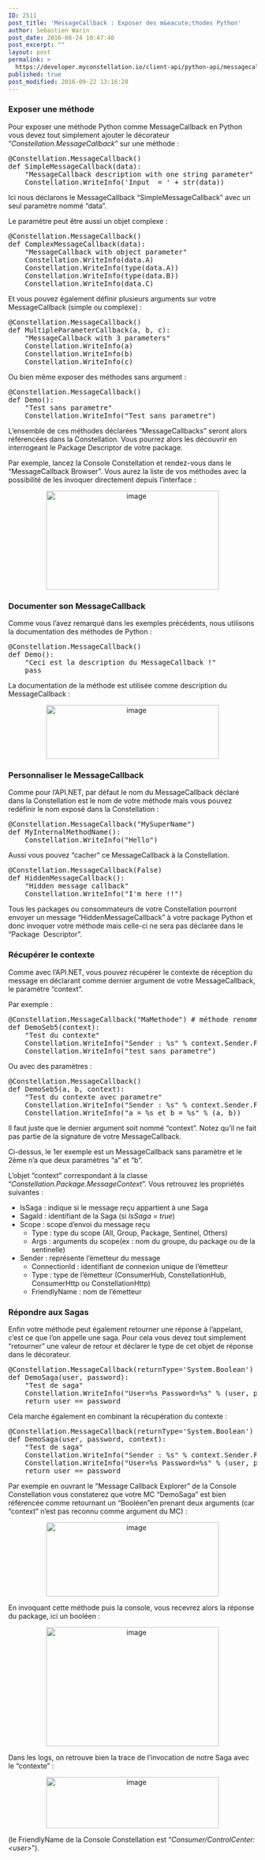 ```yaml
---
ID: 2511
post_title: 'MessageCallback : Exposer des m&eacute;thodes Python'
author: Sebastien Warin
post_date: 2016-08-24 10:47:40
post_excerpt: ""
layout: post
permalink: >
  https://developer.myconstellation.io/client-api/python-api/messagecallbacks-exposer-des-methodes-python/
published: true
post_modified: 2016-09-22 13:16:28
---
```

<h3>Exposer une méthode</h3>
Pour exposer une méthode Python comme MessageCallback en Python vous devez tout simplement ajouter le décorateur “<em>Constellation.MessageCallback</em>” sur une méthode :
<pre class="lang:python decode:true">@Constellation.MessageCallback()
def SimpleMessageCallback(data):
    "MessageCallback description with one string parameter"
    Constellation.WriteInfo('Input  = ' + str(data))</pre>
Ici nous déclarons le MessageCallback “SimpleMessageCallback” avec un seul paramètre nommé “data”.

Le paramètre peut être aussi un objet complexe :
<pre class="lang:python decode:true">@Constellation.MessageCallback()
def ComplexMessageCallback(data):
    "MessageCallback with object parameter"
    Constellation.WriteInfo(data.A)
    Constellation.WriteInfo(type(data.A))
    Constellation.WriteInfo(type(data.B))
    Constellation.WriteInfo(data.C)</pre>
Et vous pouvez également définir plusieurs arguments sur votre MessageCallback (simple ou complexe) :
<pre class="lang:python decode:true">@Constellation.MessageCallback()
def MultipleParameterCallback(a, b, c):
    "MessageCallback with 3 parameters"
    Constellation.WriteInfo(a)
    Constellation.WriteInfo(b)
    Constellation.WriteInfo(c)</pre>
Ou bien même exposer des méthodes sans argument :
<pre class="lang:python decode:true">@Constellation.MessageCallback()
def Demo():
    "Test sans parametre"
    Constellation.WriteInfo("Test sans parametre")</pre>
L’ensemble de ces méthodes déclarées “MessageCallbacks” seront alors référencées dans la Constellation. Vous pourrez alors les découvrir en interrogeant le Package Descriptor de votre package.

Par exemple, lancez la Console Constellation et rendez-vous dans le “MessageCallback Browser”. Vous aurez la liste de vos méthodes avec la possibilité de les invoquer directement depuis l’interface :
<p align="center"><a href="https://developer.myconstellation.io/wp-content/uploads/2016/08/image-71.png"><img style="background-image: none; padding-top: 0px; padding-left: 0px; display: inline; padding-right: 0px; border: 0px;" title="image" src="https://developer.myconstellation.io/wp-content/uploads/2016/08/image_thumb-60.png" alt="image" width="350" height="200" border="0" /></a></p>
<p align="center"></p>

<h3>Documenter son MessageCallback</h3>
Comme vous l’avez remarqué dans les exemples précédents, nous utilisons la documentation des méthodes de Python :
<pre class="lang:python decode:true">@Constellation.MessageCallback()
def Demo():
    "Ceci est la description du MessageCallback !"
    pass</pre>
La documentation de la méthode est utilisée comme description du MessageCallback :
<p align="center"><a href="https://developer.myconstellation.io/wp-content/uploads/2016/08/image-72.png"><img style="background-image: none; padding-top: 0px; padding-left: 0px; display: inline; padding-right: 0px; border: 0px;" title="image" src="https://developer.myconstellation.io/wp-content/uploads/2016/08/image_thumb-61.png" alt="image" width="350" height="109" border="0" /></a></p>

<h3>Personnaliser le MessageCallback</h3>
Comme pour l’API.NET, par défaut le nom du MessageCallback déclaré dans la Constellation est le nom de votre méthode mais vous pouvez redéfinir le nom exposé dans la Constellation :
<pre class="lang:python decode:true">@Constellation.MessageCallback("MySuperName")
def MyInternalMethodName():
    Constellation.WriteInfo("Hello")</pre>
Aussi vous pouvez “cacher” ce MessageCallback à la Constellation.
<pre class="lang:python decode:true">@Constellation.MessageCallback(False)
def HiddenMessageCallback():
    "Hidden message callback"
    Constellation.WriteInfo("I'm here !!")</pre>
Tous les packages ou consommateurs de votre Constellation pourront envoyer un message “HiddenMessageCallback” à votre package Python et donc invoquer votre méthode mais celle-ci ne sera pas déclarée dans le “Package  Descriptor”.
<h3>Récupérer le contexte</h3>
Comme avec l’API.NET, vous pouvez récupérer le contexte de réception du message en déclarant comme dernier argument de votre MessageCallback, le paramètre “context”.

Par exemple :
<pre class="lang:python decode:true">@Constellation.MessageCallback("MaMethode") # méthode renommée !
def DemoSeb5(context):
    "Test du contexte"
    Constellation.WriteInfo("Sender : %s" % context.Sender.FriendlyName)
    Constellation.WriteInfo("test sans parametre")</pre>
Ou avec des paramètres :
<pre class="lang:python decode:true">@Constellation.MessageCallback()
def DemoSeb5(a, b, context):
    "Test du contexte avec parametre"
    Constellation.WriteInfo("Sender : %s" % context.Sender.FriendlyName)
    Constellation.WriteInfo("a = %s et b = %s" % (a, b))</pre>
Il faut juste que le dernier argument soit nommé “context”. Notez qu’il ne fait pas partie de la signature de votre MessageCallback.

Ci-dessus, le 1er exemple est un MessageCallback sans paramètre et le 2ème n’a que deux paramètres “a” et “b”.

L’objet “context” correspondant à la classe “<em>Constellation.Package.MessageContext</em>”. Vous retrouvez les propriétés suivantes :
<ul>
 	<li>IsSaga : indique si le message reçu appartient à une Saga</li>
 	<li>SagaId : identifiant de la Saga (si <em>IsSaga = true</em>)</li>
 	<li>Scope : scope d’envoi du message reçu
<ul>
 	<li>Type : type du scope (All, Group, Package, Sentinel, Others)</li>
 	<li>Args : arguments du scope(ex : nom du groupe, du package ou de la sentinelle)</li>
</ul>
</li>
 	<li>Sender : représente l’émetteur du message
<ul>
 	<li>ConnectionId : identifiant de connexion unique de l’émetteur</li>
 	<li>Type : type de l’émetteur (ConsumerHub, ConstellationHub, ConsumerHttp ou ConstellationHttp)</li>
 	<li>FriendlyName : nom de l’émetteur</li>
</ul>
</li>
</ul>
<h3>Répondre aux Sagas</h3>
Enfin votre méthode peut également retourner une réponse à l’appelant, c’est ce que l’on appelle une saga. Pour cela vous devez tout simplement “retourner” une valeur de retour et déclarer le type de cet objet de réponse dans le décorateur.
<pre class="lang:python decode:true">@Constellation.MessageCallback(returnType='System.Boolean')
def DemoSaga(user, password):
    "Test de saga"
    Constellation.WriteInfo("User=%s Password=%s" % (user, password))
    return user == password</pre>
Cela marche également en combinant la récupération du contexte :
<pre class="lang:python decode:true">@Constellation.MessageCallback(returnType='System.Boolean')
def DemoSaga(user, password, context):
    "Test de saga"
    Constellation.WriteInfo("Sender : %s" % context.Sender.FriendlyName)
    Constellation.WriteInfo("User=%s Password=%s" % (user, password))
    return user == password</pre>
<p align="left">Par exemple en ouvrant le “Message Callback Explorer” de la Console Constellation vous constaterez que votre MC “DemoSaga” est bien référencée comme retournant un “Booléen”en prenant deux arguments (car “context” n’est pas reconnu comme argument du MC) :</p>
<p align="center"><a href="https://developer.myconstellation.io/wp-content/uploads/2016/08/image-73.png"><img style="background-image: none; padding-top: 0px; padding-left: 0px; display: inline; padding-right: 0px; border: 0px;" title="image" src="https://developer.myconstellation.io/wp-content/uploads/2016/08/image_thumb-62.png" alt="image" width="350" height="150" border="0" /></a></p>
<p align="left">En invoquant cette méthode puis la console, vous recevrez alors la réponse du package, ici un booléen :</p>
<p align="center"><a href="https://developer.myconstellation.io/wp-content/uploads/2016/08/image-74.png"><img style="background-image: none; padding-top: 0px; padding-left: 0px; display: inline; padding-right: 0px; border: 0px;" title="image" src="https://developer.myconstellation.io/wp-content/uploads/2016/08/image_thumb-63.png" alt="image" width="350" height="241" border="0" /></a></p>
<p align="left">Dans les logs, on retrouve bien la trace de l’invocation de notre Saga avec le “contexte” :</p>
<p align="center"><a href="https://developer.myconstellation.io/wp-content/uploads/2016/08/image-75.png"><img style="background-image: none; padding-top: 0px; padding-left: 0px; display: inline; padding-right: 0px; border: 0px;" title="image" src="https://developer.myconstellation.io/wp-content/uploads/2016/08/image_thumb-64.png" alt="image" width="350" height="104" border="0" /></a></p>
(le FriendlyName de la Console Constellation est “<em>Consumer/ControlCenter:&lt;user&gt;</em>”).